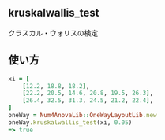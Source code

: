 kruskalwallis_test
------------------
クラスカル・ウォリスの検定

## 使い方

```ruby
xi = [
    [12.2, 18.8, 18.2],
    [22.2, 20.5, 14.6, 20.8, 19.5, 26.3],
    [26.4, 32.5, 31.3, 24.5, 21.2, 22.4],
]
oneWay = Num4AnovaLib::OneWayLayoutLib.new 
oneWay.kruskalwallis_test(xi, 0.05)
=> true
```
